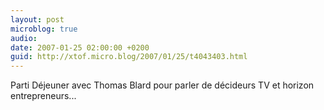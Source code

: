 ```yaml
---
layout: post
microblog: true
audio: 
date: 2007-01-25 02:00:00 +0200
guid: http://xtof.micro.blog/2007/01/25/t4043403.html
---
```

Parti Déjeuner avec Thomas Blard pour parler de décideurs TV et horizon entrepreneurs...
